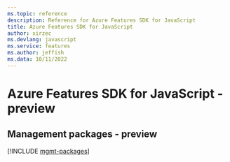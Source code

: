 ```yaml
---
ms.topic: reference
description: Reference for Azure Features SDK for JavaScript
title: Azure Features SDK for JavaScript
author: xirzec
ms.devlang: javascript
ms.service: features
ms.author: jeffish
ms.data: 10/11/2022
---
```

# Azure Features SDK for JavaScript - preview

## Management packages - preview
[!INCLUDE [mgmt-packages](features-mgmt-index.md)]